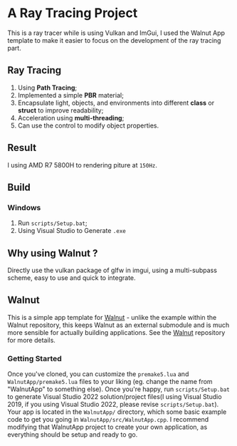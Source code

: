 # A Ray Tracing Project

This is a ray tracer while is using Vulkan and ImGui, I used the Walnut App template to make it easier to focus on the development of the ray tracing part.

## Ray Tracing
1. Using **Path Tracing**;
2. Implemented a simple **PBR** material;
3. Encapsulate light, objects, and environments into different **class** or **struct** to improve readability;
4. Acceleration using **multi-threading**;
5. Can use the control to modify object properties.

## Result
I using AMD R7 5800H to rendering piture at `150Hz`.

## Build
### Windows
1. Run `scripts/Setup.bat`;
2. Using Visual Studio to Generate `.exe`



## Why using Walnut ?
Directly use the vulkan package of glfw in imgui, using a multi-subpass scheme, easy to use and quick to integrate.

## Walnut
This is a simple app template for [Walnut](https://github.com/TheCherno/Walnut) - unlike the example within the Walnut repository, this keeps Walnut as an external submodule and is much more sensible for actually building applications. See the [Walnut](https://github.com/TheCherno/Walnut) repository for more details.

### Getting Started
Once you've cloned, you can customize the `premake5.lua` and `WalnutApp/premake5.lua` files to your liking (eg. change the name from "WalnutApp" to something else).  Once you're happy, run `scripts/Setup.bat` to generate Visual Studio 2022 solution/project files(I using Visual Studio 2019, if you using Visual Studio 2022, please revise `scripts/Setup.bat`). Your app is located in the `WalnutApp/` directory, which some basic example code to get you going in `WalnutApp/src/WalnutApp.cpp`. I recommend modifying that WalnutApp project to create your own application, as everything should be setup and ready to go.
